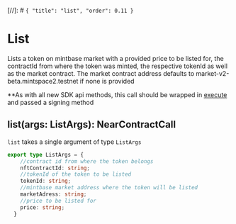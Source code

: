 [//]: # `{ "title": "list", "order": 0.11 }`

# List

Lists a token on mintbase market with a provided price to be listed for, the contractId from where the token was minted, the respective tokenId as well as the market contract.
The market contract address defaults to market-v2-beta.mintspace2.testnet if none is provided

**As with all new SDK api methods, this call should be wrapped in [execute](../#execute) and passed a signing method

## list(args: ListArgs): NearContractCall

`list` takes a single argument of type `ListArgs`

```typescript
export type ListArgs = {
    //contract id from where the token belongs
    nftContractId: string;
    //tokenId of the token to be listed
    tokenId: string;
    //mintbase market address where the token will be listed
    marketAdress: string;
    //price to be listed for
    price: string;
  }
```
